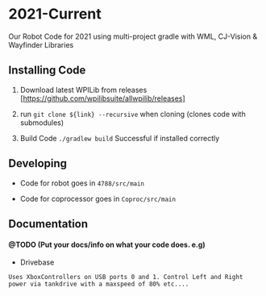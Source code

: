 # 2021-Current
Our Robot Code for 2021 using multi-project gradle with WML, CJ-Vision &amp; Wayfinder Libraries

## Installing Code
1. Download latest WPILib from releases [https://github.com/wpilibsuite/allwpilib/releases]

2. run `git clone ${link} --recursive` when cloning (clones code with submodules)

3. Build Code `./gradlew build` Successful if installed correctly

## Developing
- Code for robot goes in `4788/src/main`

- Code for coprocessor goes in `Coproc/src/main`


## Documentation

#### @TODO (Put your docs/info on what your code does. e.g)

- Drivebase
```
Uses XboxControllers on USB ports 0 and 1. Control Left and Right power via tankdrive with a maxspeed of 80% etc.... 
```

